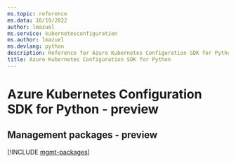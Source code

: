 ```yaml
---
ms.topic: reference
ms.data: 10/19/2022
author: lmazuel
ms.service: kubernetesconfiguration
ms.author: lmazuel
ms.devlang: python
description: Reference for Azure Kubernetes Configuration SDK for Python
title: Azure Kubernetes Configuration SDK for Python
---
```

# Azure Kubernetes Configuration SDK for Python - preview

## Management packages - preview
[!INCLUDE [mgmt-packages](kubernetes-configuration-mgmt-index.md)]

